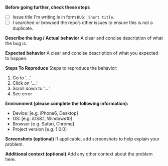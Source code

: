 **Before going further, check these steps**
- [ ] Issue title I'm writing is in form `BUG: Short title`.
- [ ] I searched or browsed the repo’s other issues to ensure this is not a duplicate.

**Describe the bug / Actual behavior**
A clear and concise description of what the bug is.

**Expected behavior**
A clear and concise description of what you expected to happen.

**Steps To Reproduce**
Steps to reproduce the behavior:
1. Go to '...'
2. Click on '....'
3. Scroll down to '....'
4. See error

**Environment (please complete the following information):**
 - Device: [e.g. iPhone6, Desktop]
 - OS: [e.g. iOS8.1, Windows10]
 - Browser [e.g. Safari, Chrome]
 - Project version [e.g. 1.0.0]

**Screenshots (optional)**
If applicable, add screenshots to help explain your problem.

**Additional context (optional)**
Add any other context about the problem here.
